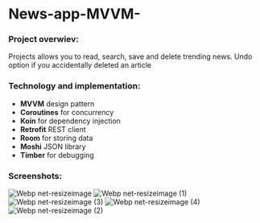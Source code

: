 # News-app-MVVM-

### Project overwiev:
Projects allows you to read, search, save and delete trending news. Undo option if you accidentally deleted an article

### Technology and implementation:
- **MVVM** design pattern
- **Coroutines** for concurrency 
- **Koin** for dependency injection
- **Retrofit** REST client
- **Room** for storing data
- **Moshi** JSON library
- **Timber** for debugging

### Screenshots:
![Webp net-resizeimage](https://user-images.githubusercontent.com/54250129/88439019-4fadb380-ce0a-11ea-80a5-012ebd384cea.jpg)
![Webp net-resizeimage (1)](https://user-images.githubusercontent.com/54250129/88439048-63f1b080-ce0a-11ea-9009-a09507fd87a3.jpg)
![Webp net-resizeimage (3)](https://user-images.githubusercontent.com/54250129/88439070-74a22680-ce0a-11ea-88fa-123e98a75bc9.jpg)
![Webp net-resizeimage (4)](https://user-images.githubusercontent.com/54250129/88439087-871c6000-ce0a-11ea-8dd4-a53d69438297.jpg)
![Webp net-resizeimage (2)](https://user-images.githubusercontent.com/54250129/88439110-969ba900-ce0a-11ea-99fa-f4fca67fd21f.jpg)
